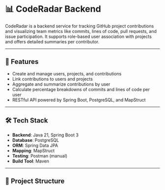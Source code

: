 # 📊 CodeRadar Backend

CodeRadar is a backend service for tracking GitHub project contributions and visualizing team metrics like commits, lines of code, pull requests, and issue participation. It supports role-based user association with projects and offers detailed summaries per contributor.

---

## 🚀 Features

- Create and manage users, projects, and contributions
- Link contributions to users and projects
- Aggregate and summarize contributions by user
- Calculate percentage breakdowns of commits and lines of code per user
- RESTful API powered by Spring Boot, PostgreSQL, and MapStruct

---

## 🛠️ Tech Stack

- **Backend**: Java 21, Spring Boot 3
- **Database**: PostgreSQL
- **ORM**: Spring Data JPA
- **Mapping**: MapStruct
- **Testing**: Postman (manual)
- **Build Tool**: Maven

---

## 🧱 Project Structure

